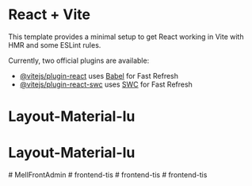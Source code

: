 # React + Vite

This template provides a minimal setup to get React working in Vite with HMR and some ESLint rules.

Currently, two official plugins are available:

- [@vitejs/plugin-react](https://github.com/vitejs/vite-plugin-react/blob/main/packages/plugin-react/README.md) uses [Babel](https://babeljs.io/) for Fast Refresh
- [@vitejs/plugin-react-swc](https://github.com/vitejs/vite-plugin-react-swc) uses [SWC](https://swc.rs/) for Fast Refresh
# Layout-Material-Iu
# Layout-Material-Iu
#   M e l l F r o n t A d m i n  
 #   f r o n t e n d - t i s  
 #   f r o n t e n d - t i s  
 #   f r o n t e n d - t i s  
 